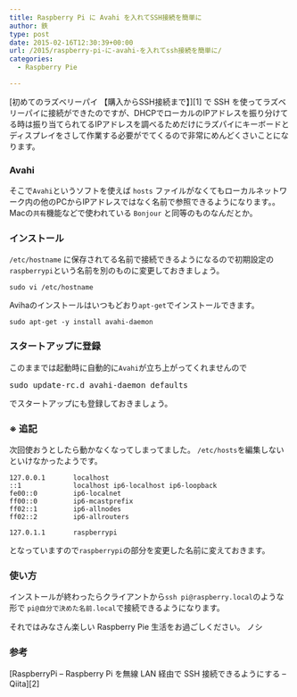 ```yaml
---
title: Raspberry Pi に Avahi を入れてSSH接続を簡単に
author: 鉄
type: post
date: 2015-02-16T12:30:39+00:00
url: /2015/raspberry-pi-に-avahi-を入れてssh接続を簡単に/
categories:
  - Raspberry Pie

---
```

[初めてのラズベリーパイ 【購入からSSH接続まで】][1] で SSH を使ってラズベリーパイに接続ができたのですが、DHCPでローカルのIPアドレスを振り分けてる時は振り当てられてるIPアドレスを調べるためだけにラズパイにキーボードとディスプレイをさして作業する必要がでてくるので非常にめんどくさいことになります。

### Avahi

そこで`Avahi`というソフトを使えば `hosts` ファイルがなくてもローカルネットワーク内の他のPCからIPアドレスではなく名前で参照できるようになります。。Macの`共有`機能などで使われている `Bonjour` と同等のものなんだとか。

### インストール

`/etc/hostname` に保存されてる名前で接続できるようになるので初期設定の`raspberrypi`という名前を別のものに変更しておきましょう。

    sudo vi /etc/hostname
    

Avihaのインストールはいつもどおり`apt-get`でインストールできます。

    sudo apt-get -y install avahi-daemon 
    

### スタートアップに登録

このままでは起動時に自動的に`Avahi`が立ち上がってくれませんので

<pre class="lang:sh decode:true " >sudo update-rc.d avahi-daemon defaults</pre>

でスタートアップにも登録しておきましょう。

### ※ 追記

次回使おうとしたら動かなくなってしまってました。 `/etc/hosts`を編集しないといけなかったようです。

    127.0.0.1       localhost
    ::1             localhost ip6-localhost ip6-loopback
    fe00::0         ip6-localnet
    ff00::0         ip6-mcastprefix
    ff02::1         ip6-allnodes
    ff02::2         ip6-allrouters
    
    127.0.1.1       raspberrypi
    

となっていますので`raspberrypi`の部分を変更した名前に変えておきます。

### 使い方

インストールが終わったらクライアントから`ssh pi@raspberry.local`のような形で `pi@自分で決めた名前.local`で接続できるようになります。

それではみなさん楽しい Raspberry Pie 生活をお過ごしください。 ノシ

### 参考

[RaspberryPi &#8211; Raspberry Pi を無線 LAN 経由で SSH 接続できるようにする &#8211; Qiita][2]

